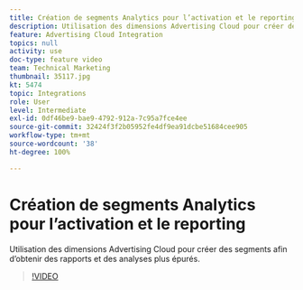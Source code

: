 ```yaml
---
title: Création de segments Analytics pour l’activation et le reporting
description: Utilisation des dimensions Advertising Cloud pour créer des segments afin dʼobtenir des rapports et des analyses plus épurés.
feature: Advertising Cloud Integration
topics: null
activity: use
doc-type: feature video
team: Technical Marketing
thumbnail: 35117.jpg
kt: 5474
topic: Integrations
role: User
level: Intermediate
exl-id: 0df46be9-bae9-4792-912a-7c95a7fce4ee
source-git-commit: 32424f3f2b05952fe4df9ea91dcbe51684cee905
workflow-type: tm+mt
source-wordcount: '38'
ht-degree: 100%

---
```


# Création de segments Analytics pour l’activation et le reporting

Utilisation des dimensions Advertising Cloud pour créer des segments afin dʼobtenir des rapports et des analyses plus épurés.

>[!VIDEO](https://video.tv.adobe.com/v/35117/?quality=12&learn=on)
